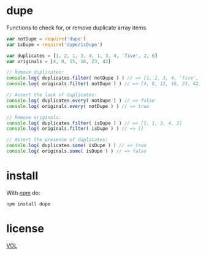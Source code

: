 dupe
====

Functions to check for, or remove duplicate array items.

```js
var notDupe = require('dupe')
var isDupe = require('dupe/isDupe')

var duplicates = [1, 2, 1, 3, 4, 1, 3, 4, 'five', 2, 6]
var originals = [4, 8, 15, 16, 23, 42]

// Remove duplicates:
console.log( duplicates.filter( notDupe ) ) // => [1, 2, 3, 4, 'five', 6]
console.log( originals.filter( notDupe ) ) // => [4, 8, 15, 16, 23, 42]

// Assert the lack of duplicates:
console.log( duplicates.every( notDupe ) ) // => false
console.log( originals.every( notDupe ) ) // => true

// Remove originals:
console.log( duplicates.filter( isDupe ) ) // => [1, 1, 3, 4, 2]
console.log( originals.filter( isDupe ) ) // => []

// Assert the presence of duplicates:
console.log( duplicates.some( isDupe ) ) // => true
console.log( originals.some( isDupe ) ) // => false
```

# install

With [npm](http://nodejs.org/download) do:

```bash
npm install dupe
```

# license

[VOL](http://veryopenlicense.com)

